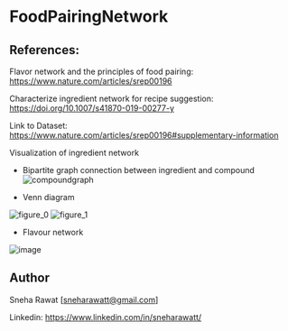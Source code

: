 # FoodPairingNetwork
## References:
Flavor network and the principles of food pairing: https://www.nature.com/articles/srep00196

Characterize ingredient network for recipe suggestion: https://doi.org/10.1007/s41870-019-00277-y

Link to Dataset: https://www.nature.com/articles/srep00196#supplementary-information

Visualization of ingredient network
* Bipartite graph connection between ingredient and compound
![compoundgraph](https://user-images.githubusercontent.com/14850120/56093063-acb97a80-5ee1-11e9-933c-1156a81d4655.png)

* Venn diagram

![figure_0](https://user-images.githubusercontent.com/14850120/56093061-a925f380-5ee1-11e9-9bac-cff8a7672da4.png)
![figure_1](https://user-images.githubusercontent.com/14850120/56093062-aa572080-5ee1-11e9-8c55-2fef05c10137.png)
 
* Flavour network

![image](https://user-images.githubusercontent.com/14850120/56093068-c22ea480-5ee1-11e9-9711-e4cbc2f70b89.png)

## Author
Sneha Rawat [sneharawatt@gmail.com]

Linkedin: https://www.linkedin.com/in/sneharawatt/
